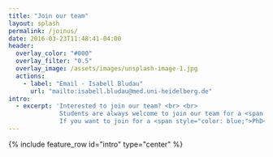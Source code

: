 ```yaml
---
title: "Join our team"
layout: splash
permalink: /joinus/
date: 2016-03-23T11:48:41-04:00
header:
  overlay_color: "#000"
  overlay_filter: "0.5"
  overlay_image: /assets/images/unsplash-image-1.jpg
  actions:
    - label: "Email - Isabell Bludau"
      url: "mailto:isabell.bludau@med.uni-heidelberg.de"
intro: 
  - excerpt: 'Interested to join our team? <br> <br>
              Students are always welcome to join our team for a <span style="color: blue;">semester project</span>, <span style="color: blue;">Bachelor</span>, or <span style="color: blue;">Master thesis</span>! Please send an [email](mailto:isabell.bludau@med.uni-heidelberg.de) to schedule a meeting to discuss potential projects. <br> <br>
              If you want to join for a <span style="color: blue;">PhD</span> or <span style="color: blue;">Postdoc</span>, please include a letter of motivation, your CV, an academic transcript, and the names of two references to your [email](mailto:isabell.bludau@med.uni-heidelberg.de).'
---
```


{% include feature_row id="intro" type="center" %}
